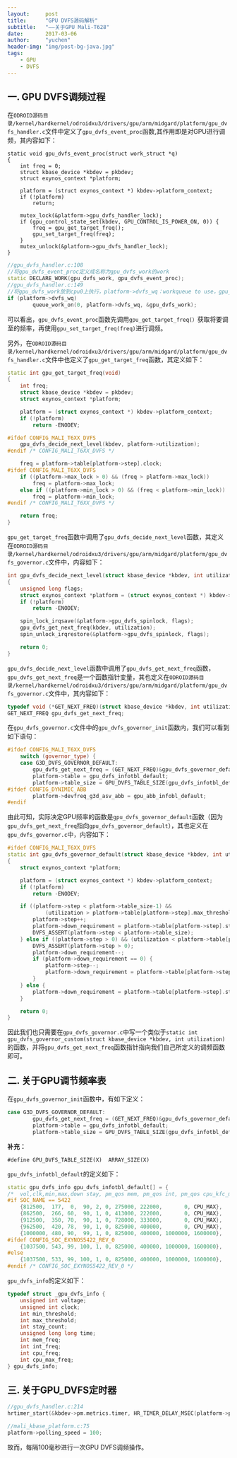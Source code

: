 ```yaml
---
layout:     post
title:      "GPU DVFS源码解析"
subtitle:   "——关于GPU Mali-T628"
date:       2017-03-06
author:     "yuchen"
header-img: "img/post-bg-java.jpg"
tags:
    - GPU
    - DVFS
---
```


## 一. GPU DVFS调频过程

在`ODROID源码目录/kernel/hardkernel/odroidxu3/drivers/gpu/arm/midgard/platform/gpu_dvfs_handler.c`文件中定义了`gpu_dvfs_event_proc`函数,其作用即是对GPU进行调频，其内容如下：

```
static void gpu_dvfs_event_proc(struct work_struct *q)
{
	int freq = 0;
	struct kbase_device *kbdev = pkbdev;
	struct exynos_context *platform;

	platform = (struct exynos_context *) kbdev->platform_context;
	if (!platform)
		return;

	mutex_lock(&platform->gpu_dvfs_handler_lock);
	if (gpu_control_state_set(kbdev, GPU_CONTROL_IS_POWER_ON, 0)) {
		freq = gpu_get_target_freq();
		gpu_set_target_freq(freq);
	}
	mutex_unlock(&platform->gpu_dvfs_handler_lock);
}
```

```cpp
//gpu_dvfs_handler.c:108
//将gpu_dvfs_event_proc定义成名称为gpu_dvfs_work的work
static DECLARE_WORK(gpu_dvfs_work, gpu_dvfs_event_proc);
//gpu_dvfs_handler.c:149
//将gpu_dvfs_work放到cpu0上执行，platform->dvfs_wq：workqueue to use，gpu_dvfs_work：work to queue
if (platform->dvfs_wq)
		queue_work_on(0, platform->dvfs_wq, &gpu_dvfs_work);
```

可以看出，`gpu_dvfs_event_proc`函数先调用`gpu_get_target_freq(）`获取将要调至的频率，再使用`gpu_set_target_freq(freq)`进行调频。  

另外，在`ODROID源码目录/kernel/hardkernel/odroidxu3/drivers/gpu/arm/midgard/platform/gpu_dvfs_handler.c`文件中也定义了`gpu_get_target_freq`函数，其定义如下：

```cpp
static int gpu_get_target_freq(void)
{
	int freq;
	struct kbase_device *kbdev = pkbdev;
	struct exynos_context *platform;

	platform = (struct exynos_context *) kbdev->platform_context;
	if (!platform)
		return -ENODEV;

#ifdef CONFIG_MALI_T6XX_DVFS
	gpu_dvfs_decide_next_level(kbdev, platform->utilization);
#endif /* CONFIG_MALI_T6XX_DVFS */

	freq = platform->table[platform->step].clock;
#ifdef CONFIG_MALI_T6XX_DVFS
	if ((platform->max_lock > 0) && (freq > platform->max_lock))
		freq = platform->max_lock;
	else if ((platform->min_lock > 0) && (freq < platform->min_lock))
		freq = platform->min_lock;
#endif /* CONFIG_MALI_T6XX_DVFS */

	return freq;
}
```

`gpu_get_target_freq`函数中调用了`gpu_dvfs_decide_next_level`函数，其定义在`ODROID源码目录/kernel/hardkernel/odroidxu3/drivers/gpu/arm/midgard/platform/gpu_dvfs_governor.c`文件中，内容如下：

```cpp
int gpu_dvfs_decide_next_level(struct kbase_device *kbdev, int utilization)
{
	unsigned long flags;
	struct exynos_context *platform = (struct exynos_context *) kbdev->platform_context;
	if (!platform)
		return -ENODEV;

	spin_lock_irqsave(&platform->gpu_dvfs_spinlock, flags);
	gpu_dvfs_get_next_freq(kbdev, utilization);
	spin_unlock_irqrestore(&platform->gpu_dvfs_spinlock, flags);

	return 0;
}
```

`gpu_dvfs_decide_next_level`函数中调用了`gpu_dvfs_get_next_freq`函数，`gpu_dvfs_get_next_freq`是一个函数指针变量，其也定义在`ODROID源码目录/kernel/hardkernel/odroidxu3/drivers/gpu/arm/midgard/platform/gpu_dvfs_governor.c`文件中，其内容如下：

```cpp
typedef void (*GET_NEXT_FREQ)(struct kbase_device *kbdev, int utilization);
GET_NEXT_FREQ gpu_dvfs_get_next_freq;
```

在`gpu_dvfs_governor.c`文件中的`gpu_dvfs_governor_init`函数内，我们可以看到如下语句：

```cpp
#ifdef CONFIG_MALI_T6XX_DVFS
	switch (governor_type) {
	case G3D_DVFS_GOVERNOR_DEFAULT:
		gpu_dvfs_get_next_freq = (GET_NEXT_FREQ)&gpu_dvfs_governor_default;
		platform->table = gpu_dvfs_infotbl_default;
		platform->table_size = GPU_DVFS_TABLE_SIZE(gpu_dvfs_infotbl_default);
#ifdef CONFIG_DYNIMIC_ABB
		platform->devfreq_g3d_asv_abb = gpu_abb_infobl_default;
#endif
```

由此可知，实际决定GPU频率的函数是`gpu_dvfs_governor_default`函数（因为`gpu_dvfs_get_next_freq`指向`gpu_dvfs_governor_default`），其也定义在`gpu_dvfs_governor.c`中，内容如下：

```cpp
#ifdef CONFIG_MALI_T6XX_DVFS
static int gpu_dvfs_governor_default(struct kbase_device *kbdev, int utilization)
{
	struct exynos_context *platform;

	platform = (struct exynos_context *) kbdev->platform_context;
	if (!platform)
		return -ENODEV;

	if ((platform->step < platform->table_size-1) &&
			(utilization > platform->table[platform->step].max_threshold)) {
		platform->step++;
		platform->down_requirement = platform->table[platform->step].stay_count;
		DVFS_ASSERT(platform->step < platform->table_size);
	} else if ((platform->step > 0) && (utilization < platform->table[platform->step].min_threshold)) {
		DVFS_ASSERT(platform->step > 0);
		platform->down_requirement--;
		if (platform->down_requirement == 0) {
			platform->step--;
			platform->down_requirement = platform->table[platform->step].stay_count;
		}
	} else {
		platform->down_requirement = platform->table[platform->step].stay_count;
	}

	return 0;
}
```

因此我们也只需要在`gpu_dvfs_governor.c`中写一个类似于`static int gpu_dvfs_governor_custom(struct kbase_device *kbdev, int utilization)`的函数，并将`gpu_dvfs_get_next_freq`函数指针指向我们自己所定义的调频函数即可。


## 二. 关于GPU调节频率表

在`gpu_dvfs_governor_init`函数中，有如下定义：

```cpp
case G3D_DVFS_GOVERNOR_DEFAULT:
		gpu_dvfs_get_next_freq = (GET_NEXT_FREQ)&gpu_dvfs_governor_default;
		platform->table = gpu_dvfs_infotbl_default;
		platform->table_size = GPU_DVFS_TABLE_SIZE(gpu_dvfs_infotbl_default);
```

**补充：**

```
#define GPU_DVFS_TABLE_SIZE(X)  ARRAY_SIZE(X)
```

`gpu_dvfs_infotbl_default`的定义如下：

```cpp
static gpu_dvfs_info gpu_dvfs_infotbl_default[] = {
/*  vol,clk,min,max,down stay, pm_qos mem, pm_qos int, pm_qos cpu_kfc_min, pm_qos cpu_egl_max */
#if SOC_NAME == 5422
	{812500,  177,  0,  90, 2, 0, 275000, 222000,       0, CPU_MAX},
	{862500,  266, 60,  90, 1, 0, 413000, 222000,       0, CPU_MAX},
	{912500,  350, 70,  90, 1, 0, 728000, 333000,       0, CPU_MAX},
	{962500,  420, 78,  90, 1, 0, 825000, 400000,       0, CPU_MAX},
	{1000000, 480, 90,  99, 1, 0, 825000, 400000, 1000000, 1600000},
#ifdef CONFIG_SOC_EXYNOS5422_REV_0
	{1037500, 543, 99, 100, 1, 0, 825000, 400000, 1000000, 1600000},
#else
	{1037500, 533, 99, 100, 1, 0, 825000, 400000, 1000000, 1600000},
#endif /* CONFIG_SOC_EXYNOS5422_REV_0 */
```

`gpu_dvfs_info`的定义如下：

```cpp
typedef struct _gpu_dvfs_info {
	unsigned int voltage;
	unsigned int clock;
	int min_threshold;
	int max_threshold;
	int stay_count;
	unsigned long long time;
	int mem_freq;
	int int_freq;
	int cpu_freq;
	int cpu_max_freq;
} gpu_dvfs_info;
```

## 三. 关于GPU_DVFS定时器

```cpp
//gpu_dvfs_handler.c:214
hrtimer_start(&kbdev->pm.metrics.timer, HR_TIMER_DELAY_MSEC(platform->polling_speed), HRTIMER_MODE_REL);
```

```cpp
//mali_kbase_platform.c:75
platform->polling_speed = 100;
```

故而，每隔100毫秒进行一次GPU DVFS调频操作。









